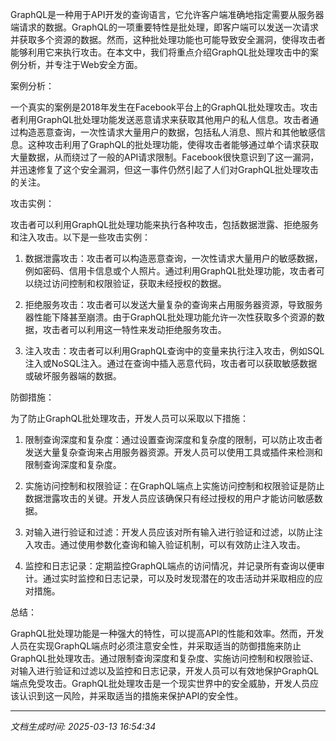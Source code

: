 GraphQL是一种用于API开发的查询语言，它允许客户端准确地指定需要从服务器端请求的数据。GraphQL的一项重要特性是批处理，即客户端可以发送一次请求并获取多个资源的数据。然而，这种批处理功能也可能导致安全漏洞，使得攻击者能够利用它来执行攻击。在本文中，我们将重点介绍GraphQL批处理攻击中的案例分析，并专注于Web安全方面。

案例分析：

一个真实的案例是2018年发生在Facebook平台上的GraphQL批处理攻击。攻击者利用GraphQL批处理功能发送恶意请求来获取其他用户的私人信息。攻击者通过构造恶意查询，一次性请求大量用户的数据，包括私人消息、照片和其他敏感信息。这种攻击利用了GraphQL的批处理功能，使得攻击者能够通过单个请求获取大量数据，从而绕过了一般的API请求限制。Facebook很快意识到了这一漏洞，并迅速修复了这个安全漏洞，但这一事件仍然引起了人们对GraphQL批处理攻击的关注。

攻击实例：

攻击者可以利用GraphQL批处理功能来执行各种攻击，包括数据泄露、拒绝服务和注入攻击。以下是一些攻击实例：

1. 数据泄露攻击：攻击者可以构造恶意查询，一次性请求大量用户的敏感数据，例如密码、信用卡信息或个人照片。通过利用GraphQL批处理功能，攻击者可以绕过访问控制和权限验证，获取未经授权的数据。

2. 拒绝服务攻击：攻击者可以发送大量复杂的查询来占用服务器资源，导致服务器性能下降甚至崩溃。由于GraphQL批处理功能允许一次性获取多个资源的数据，攻击者可以利用这一特性来发动拒绝服务攻击。

3. 注入攻击：攻击者可以利用GraphQL查询中的变量来执行注入攻击，例如SQL注入或NoSQL注入。通过在查询中插入恶意代码，攻击者可以获取敏感数据或破坏服务器端的数据。

防御措施：

为了防止GraphQL批处理攻击，开发人员可以采取以下措施：

1. 限制查询深度和复杂度：通过设置查询深度和复杂度的限制，可以防止攻击者发送大量复杂查询来占用服务器资源。开发人员可以使用工具或插件来检测和限制查询深度和复杂度。

2. 实施访问控制和权限验证：在GraphQL端点上实施访问控制和权限验证是防止数据泄露攻击的关键。开发人员应该确保只有经过授权的用户才能访问敏感数据。

3. 对输入进行验证和过滤：开发人员应该对所有输入进行验证和过滤，以防止注入攻击。通过使用参数化查询和输入验证机制，可以有效防止注入攻击。

4. 监控和日志记录：定期监控GraphQL端点的访问情况，并记录所有查询以便审计。通过实时监控和日志记录，可以及时发现潜在的攻击活动并采取相应的应对措施。

总结：

GraphQL批处理功能是一种强大的特性，可以提高API的性能和效率。然而，开发人员在实现GraphQL端点时必须注意安全性，并采取适当的防御措施来防止GraphQL批处理攻击。通过限制查询深度和复杂度、实施访问控制和权限验证、对输入进行验证和过滤以及监控和日志记录，开发人员可以有效地保护GraphQL端点免受攻击。GraphQL批处理攻击是一个现实世界中的安全威胁，开发人员应该认识到这一风险，并采取适当的措施来保护API的安全性。

---

*文档生成时间: 2025-03-13 16:54:34*












